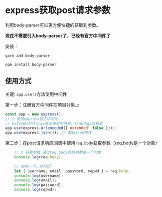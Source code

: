 # express获取post请求参数

利用body-parser可以更方便快捷的获取到参数。

**现在不需要引入body-parser了，已经有官方中间件了**

安装：

```
yarn add body-parser

npm install body-parser
```

## 使用方式

关键:  `app.use()`方法使用中间件

第一步：注册官方中间件在项目对象上

```js
const app = new express();
// 1.使用express官方中间件
// extended为false表示使用字符串，true为qs任意值
app.use(express.urlencoded({ extended: false }));
app.use(express.json()); // 解析json格式
```

第二步：在post请求响应回调中使用`req.body`获取参数（req.body是一个对象）

```js
	// 2.获取参数 通过req.body获取参数是一个对象
	console.log(req.body);
	
	// 结构一下，并打印
	let { username, email, password, repwd } = req.body;
	console.log(username);
	console.log(email);
	console.log(password);
	console.log(repwd);
```

